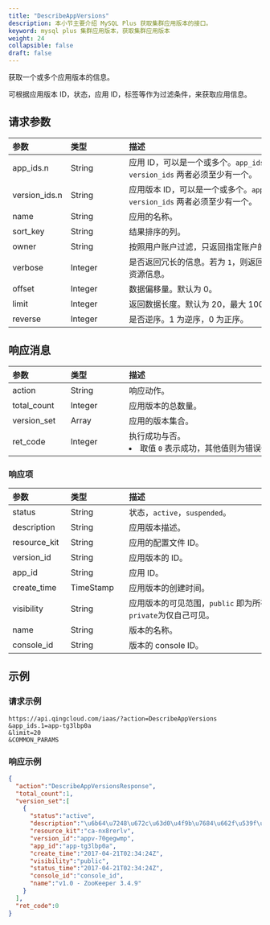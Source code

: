 ```yaml
---
title: "DescribeAppVersions"
description: 本小节主要介绍 MySQL Plus 获取集群应用版本的接口。 
keyword: mysql plus 集群应用版本，获取集群应用版本
weight: 24
collapsible: false
draft: false
---
```




获取一个或多个应用版本的信息。

可根据应用版本 ID，状态，应用 ID，标签等作为过滤条件，来获取应用信息。

## 请求参数

|<span style="display:inline-block;width:100px">参数</span> |<span style="display:inline-block;width:100px">类型</span>|<span style="display:inline-block;width:380px">描述</span>|<span style="display:inline-block;width:100px">是否必选</span>|
| :--- | :--- | :--- | :--- |
| app_ids.n | String | 应用 ID，可以是一个或多个。`app_ids` 和 `version_ids` 两者必须至少有一个。 | No |
| version_ids.n | String | 应用版本 ID，可以是一个或多个。`app_ids` 和`version_ids` 两者必须至少有一个。 | No |
| name | String | 应用的名称。 | No |
| sort_key | String | 结果排序的列。 | No |
| owner | String | 按照用户账户过滤，只返回指定账户的资源。 | No |
| verbose | Integer | 是否返回冗长的信息。若为 `1`，则返回集群相关其它资源信息。 | No |
| offset | Integer | 数据偏移量。默认为 0。 | No |
| limit | Integer | 返回数据长度。默认为 20，最大 100。 | No |
| reverse | Integer | 是否逆序。1 为逆序，0 为正序。 | No |

## 响应消息

|<span style="display:inline-block;width:100px">参数</span> |<span style="display:inline-block;width:100px">类型</span>|<span style="display:inline-block;width:380px">描述</span>|
| :--- | :--- | :--- | 
| action | String | 响应动作。 |
| total_count | Integer | 应用版本的总数量。 |
| version_set | Array | 应用的版本集合。 |
| ret_code | Integer | 执行成功与否。<li>取值 `0` 表示成功，其他值则为错误代码。  |

### 响应项 

|<span style="display:inline-block;width:100px">参数</span> |<span style="display:inline-block;width:100px">类型</span>|<span style="display:inline-block;width:380px">描述</span>|
| :--- | :--- | :--- | 
| status | String | 状态，`active`，`suspended`。|
| description | String | 应用版本描述。 |
| resource_kit | String | 应用的配置文件 ID。 |
| version_id | String | 应用版本的 ID。 |
| app_id | String | 应用 ID。 |
| create_time | TimeStamp | 应用版本的创建时间。 |
| visibility | String | 应用版本的可见范围，`public` 即为所有人可见；`private`为仅自己可见。|
| name | String | 版本的名称。 |
| console_id | String | 版本的 console ID。 |

## 示例 

### 请求示例

```
https://api.qingcloud.com/iaas/?action=DescribeAppVersions
&app_ids.1=app-tg3lbp0a
&limit=20
&COMMON_PARAMS
```

### 响应示例

```json
{
  "action":"DescribeAppVersionsResponse",
  "total_count":1,
  "version_set":[
    {
      "status":"active",
      "description":"\u6b64\u7248\u672c\u63d0\u4f9b\u7684\u662f\u539f\u751f Apache ZooKeeper 3.4.9 \u53d1\u884c\u7248\uff0c\u540c\u65f6\u63d0\u4f9b ZooKeeper REST \u670d\u52a1",
      "resource_kit":"ca-nx8rerlv",
      "version_id":"appv-70gegwmp",
      "app_id":"app-tg3lbp0a",
      "create_time":"2017-04-21T02:34:24Z",
      "visibility":"public",
      "status_time":"2017-04-21T02:34:24Z",
      "console_id":"console_id",
      "name":"v1.0 - ZooKeeper 3.4.9"
    }
  ],
  "ret_code":0
}
```
